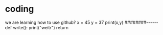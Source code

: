 # coding
we are learning
how to use github?
x = 45
y = 37
print(x,y)
########------
def write():
 print("weitr")
 return

